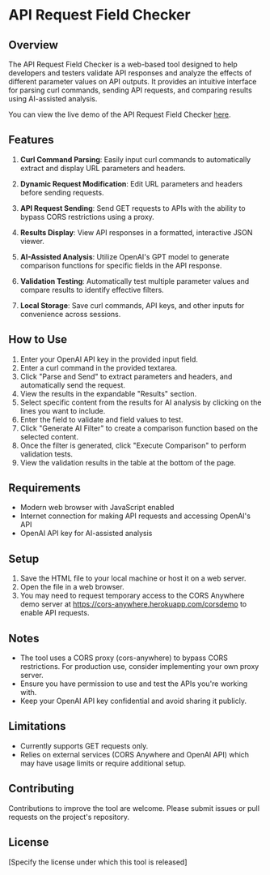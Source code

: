 # API Request Field Checker

## Overview

The API Request Field Checker is a web-based tool designed to help developers and testers validate API responses and analyze the effects of different parameter values on API outputs. It provides an intuitive interface for parsing curl commands, sending API requests, and comparing results using AI-assisted analysis.

You can view the live demo of the API Request Field Checker [here](https://htmlpreview.github.io/?https://github.com/Wangggym/check_fliter_available/blob/master/index.html).

## Features

1. **Curl Command Parsing**: Easily input curl commands to automatically extract and display URL parameters and headers.

2. **Dynamic Request Modification**: Edit URL parameters and headers before sending requests.

3. **API Request Sending**: Send GET requests to APIs with the ability to bypass CORS restrictions using a proxy.

4. **Results Display**: View API responses in a formatted, interactive JSON viewer.

5. **AI-Assisted Analysis**: Utilize OpenAI's GPT model to generate comparison functions for specific fields in the API response.

6. **Validation Testing**: Automatically test multiple parameter values and compare results to identify effective filters.

7. **Local Storage**: Save curl commands, API keys, and other inputs for convenience across sessions.

## How to Use

1. Enter your OpenAI API key in the provided input field.
2. Enter a curl command in the provided textarea.
3. Click "Parse and Send" to extract parameters and headers, and automatically send the request.
4. View the results in the expandable "Results" section.
5. Select specific content from the results for AI analysis by clicking on the lines you want to include.
6. Enter the field to validate and field values to test.
7. Click "Generate AI Filter" to create a comparison function based on the selected content.
8. Once the filter is generated, click "Execute Comparison" to perform validation tests.
9. View the validation results in the table at the bottom of the page.

## Requirements

- Modern web browser with JavaScript enabled
- Internet connection for making API requests and accessing OpenAI's API
- OpenAI API key for AI-assisted analysis

## Setup

1. Save the HTML file to your local machine or host it on a web server.
2. Open the file in a web browser.
3. You may need to request temporary access to the CORS Anywhere demo server at https://cors-anywhere.herokuapp.com/corsdemo to enable API requests.

## Notes

- The tool uses a CORS proxy (cors-anywhere) to bypass CORS restrictions. For production use, consider implementing your own proxy server.
- Ensure you have permission to use and test the APIs you're working with.
- Keep your OpenAI API key confidential and avoid sharing it publicly.

## Limitations

- Currently supports GET requests only.
- Relies on external services (CORS Anywhere and OpenAI API) which may have usage limits or require additional setup.

## Contributing

Contributions to improve the tool are welcome. Please submit issues or pull requests on the project's repository.

## License

[Specify the license under which this tool is released]
